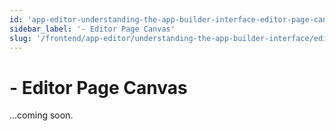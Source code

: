 ```yaml
---
id: 'app-editor-understanding-the-app-builder-interface-editor-page-canvas'
sidebar_label: '- Editor Page Canvas'
slug: '/frontend/app-editor/understanding-the-app-builder-interface/editor-page-canvas'
---
```


# - Editor Page Canvas

...coming soon.
